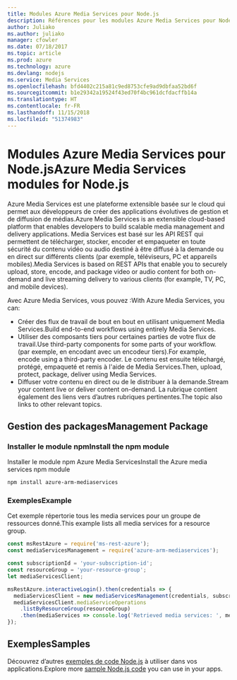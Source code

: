 ```yaml
---
title: Modules Azure Media Services pour Node.js
description: Références pour les modules Azure Media Services pour Node.js
author: Juliako
ms.author: juliako
manager: cfowler
ms.date: 07/18/2017
ms.topic: article
ms.prod: azure
ms.technology: azure
ms.devlang: nodejs
ms.service: Media Services
ms.openlocfilehash: bfd4402c215a81c9ed8753cfe9ad9dbfaa52bd6f
ms.sourcegitcommit: b1e29342a19524f43ed70f4bc961dcfdacffb14a
ms.translationtype: HT
ms.contentlocale: fr-FR
ms.lasthandoff: 11/15/2018
ms.locfileid: "51374983"
---
```

# <a name="azure-media-services-modules-for-nodejs"></a><span data-ttu-id="e811d-103">Modules Azure Media Services pour Node.js</span><span class="sxs-lookup"><span data-stu-id="e811d-103">Azure Media Services modules for Node.js</span></span>

<span data-ttu-id="e811d-104">Azure Media Services est une plateforme extensible basée sur le cloud qui permet aux développeurs de créer des applications évolutives de gestion et de diffusion de médias.</span><span class="sxs-lookup"><span data-stu-id="e811d-104">Azure Media Services is an extensible cloud-based platform that enables developers to build scalable media management and delivery applications.</span></span> <span data-ttu-id="e811d-105">Media Services est basé sur les API REST qui permettent de télécharger, stocker, encoder et empaqueter en toute sécurité du contenu vidéo ou audio destiné à être diffusé à la demande ou en direct sur différents clients (par exemple, téléviseurs, PC et appareils mobiles).</span><span class="sxs-lookup"><span data-stu-id="e811d-105">Media Services is based on REST APIs that enable you to securely upload, store, encode, and package video or audio content for both on-demand and live streaming delivery to various clients (for example, TV, PC, and mobile devices).</span></span>

<span data-ttu-id="e811d-106">Avec Azure Media Services, vous pouvez :</span><span class="sxs-lookup"><span data-stu-id="e811d-106">With Azure Media Services, you can:</span></span>
- <span data-ttu-id="e811d-107">Créer des flux de travail de bout en bout en utilisant uniquement Media Services.</span><span class="sxs-lookup"><span data-stu-id="e811d-107">Build end-to-end workflows using entirely Media Services.</span></span> 
- <span data-ttu-id="e811d-108">Utiliser des composants tiers pour certaines parties de votre flux de travail.</span><span class="sxs-lookup"><span data-stu-id="e811d-108">Use third-party components for some parts of your workflow.</span></span> <span data-ttu-id="e811d-109">(par exemple, en encodant avec un encodeur tiers).</span><span class="sxs-lookup"><span data-stu-id="e811d-109">For example, encode using a third-party encoder.</span></span> <span data-ttu-id="e811d-110">Le contenu est ensuite téléchargé, protégé, empaqueté et remis à l'aide de Media Services.</span><span class="sxs-lookup"><span data-stu-id="e811d-110">Then, upload, protect, package, deliver using Media Services.</span></span>
- <span data-ttu-id="e811d-111">Diffuser votre contenu en direct ou de le distribuer à la demande.</span><span class="sxs-lookup"><span data-stu-id="e811d-111">Stream your content live or deliver content on-demand.</span></span> <span data-ttu-id="e811d-112">La rubrique contient également des liens vers d’autres rubriques pertinentes.</span><span class="sxs-lookup"><span data-stu-id="e811d-112">The topic also links to other relevant topics.</span></span>

## <a name="management-package"></a><span data-ttu-id="e811d-113">Gestion des packages</span><span class="sxs-lookup"><span data-stu-id="e811d-113">Management Package</span></span>

### <a name="install-the-npm-module"></a><span data-ttu-id="e811d-114">Installer le module npm</span><span class="sxs-lookup"><span data-stu-id="e811d-114">Install the npm module</span></span>

<span data-ttu-id="e811d-115">Installer le module npm Azure Media Services</span><span class="sxs-lookup"><span data-stu-id="e811d-115">Install the Azure media services npm module</span></span>

```bash
npm install azure-arm-mediaservices
```

### <a name="example"></a><span data-ttu-id="e811d-116">Exemples</span><span class="sxs-lookup"><span data-stu-id="e811d-116">Example</span></span>

<span data-ttu-id="e811d-117">Cet exemple répertorie tous les media services pour un groupe de ressources donné.</span><span class="sxs-lookup"><span data-stu-id="e811d-117">This example lists all media services for a resource group.</span></span>

```javascript
const msRestAzure = require('ms-rest-azure');
const mediaServicesManagement = require('azure-arm-mediaservices');

const subscriptionId = 'your-subscription-id';
const resourceGroup = 'your-resource-group';
let mediaServicesClient;

msRestAzure.interactiveLogin().then(credentials => {
  mediaServicesClient = new mediaServicesManagement(credentials, subscriptionId);
  mediaServicesClient.mediaServiceOperations
    .listByResourceGroup(resourceGroup)
    .then(mediaServices => console.log('Retrieved media services: ', mediaServices));
});
```

## <a name="samples"></a><span data-ttu-id="e811d-118">Exemples</span><span class="sxs-lookup"><span data-stu-id="e811d-118">Samples</span></span>

<span data-ttu-id="e811d-119">Découvrez d’autres [exemples de code Node.js](https://azure.microsoft.com/resources/samples/?platform=nodejs) à utiliser dans vos applications.</span><span class="sxs-lookup"><span data-stu-id="e811d-119">Explore more [sample Node.js code](https://azure.microsoft.com/resources/samples/?platform=nodejs) you can use in your apps.</span></span>
